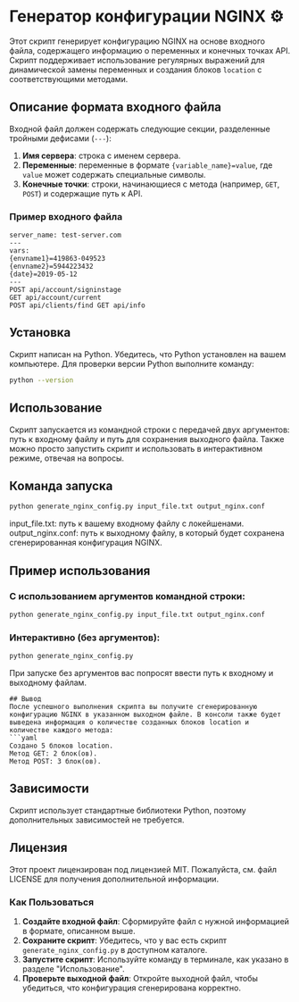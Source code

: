 # Генератор конфигурации NGINX ⚙️

Этот скрипт генерирует конфигурацию NGINX на основе входного файла, содержащего информацию о переменных и конечных точках API. Скрипт поддерживает использование регулярных выражений для динамической замены переменных и создания блоков `location` с соответствующими методами.

## Описание формата входного файла

Входной файл должен содержать следующие секции, разделенные тройными дефисами (`---`):

1. **Имя сервера**: строка с именем сервера.
2. **Переменные**: переменные в формате `{variable_name}=value`, где `value` может содержать специальные символы.
3. **Конечные точки**: строки, начинающиеся с метода (например, `GET`, `POST`) и содержащие путь к API.

### Пример входного файла
```
server_name: test-server.com
---
vars: 
{envname1}=419863-049523 
{envname2}=5944223432 
{date}=2019-05-12
---
POST api/account/signinstage 
GET api/account/current 
POST api/clients/find GET api/info
```
## Установка

Скрипт написан на Python. Убедитесь, что Python установлен на вашем компьютере. Для проверки версии Python выполните команду:

```bash
python --version
```
## Использование
Скрипт запускается из командной строки с передачей двух аргументов: путь к входному файлу и путь для сохранения выходного файла.
Также можно просто запустить скрипт и использовать в интерактивном режиме, отвечая на вопросы.
## Команда запуска
```bash
python generate_nginx_config.py input_file.txt output_nginx.conf
```
input_file.txt: путь к вашему входному файлу с локейшенами.
output_nginx.conf: путь к выходному файлу, в который будет сохранена сгенерированная конфигурация NGINX.

## Пример использования

### С использованием аргументов командной строки:
```bash
python generate_nginx_config.py input_file.txt output_nginx.conf
```
### Интерактивно (без аргументов):
```bash
python generate_nginx_config.py
```
При запуске без аргументов вас попросят ввести путь к входному и выходному файлам.

```
## Вывод
После успешного выполнения скрипта вы получите сгенерированную конфигурацию NGINX в указанном выходном файле. В консоли также будет выведена информация о количестве созданных блоков location и количестве каждого метода:
```yaml
Создано 5 блоков location.
Метод GET: 2 блок(ов).
Метод POST: 3 блок(ов).
```
## Зависимости

Скрипт использует стандартные библиотеки Python, поэтому дополнительных зависимостей не требуется.

## Лицензия

Этот проект лицензирован под лицензией MIT. Пожалуйста, см. файл LICENSE для получения дополнительной информации.

### Как Пользоваться

1. **Создайте входной файл**: Сформируйте файл с нужной информацией в формате, описанном выше.
2. **Сохраните скрипт**: Убедитесь, что у вас есть скрипт `generate_nginx_config.py` в доступном каталоге.
3. **Запустите скрипт**: Используйте команду в терминале, как указано в разделе "Использование".
4. **Проверьте выходной файл**: Откройте выходной файл, чтобы убедиться, что конфигурация сгенерирована корректно.

